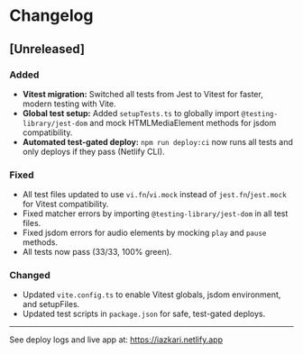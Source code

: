 # Changelog

## [Unreleased]

### Added

- **Vitest migration:** Switched all tests from Jest to Vitest for faster, modern testing with Vite.
- **Global test setup:** Added `setupTests.ts` to globally import `@testing-library/jest-dom` and mock HTMLMediaElement methods for jsdom compatibility.
- **Automated test-gated deploy:** `npm run deploy:ci` now runs all tests and only deploys if they pass (Netlify CLI).

### Fixed

- All test files updated to use `vi.fn`/`vi.mock` instead of `jest.fn`/`jest.mock` for Vitest compatibility.
- Fixed matcher errors by importing `@testing-library/jest-dom` in all test files.
- Fixed jsdom errors for audio elements by mocking `play` and `pause` methods.
- All tests now pass (33/33, 100% green).

### Changed

- Updated `vite.config.ts` to enable Vitest globals, jsdom environment, and setupFiles.
- Updated test scripts in `package.json` for safe, test-gated deploys.

---

See deploy logs and live app at: https://iazkari.netlify.app
